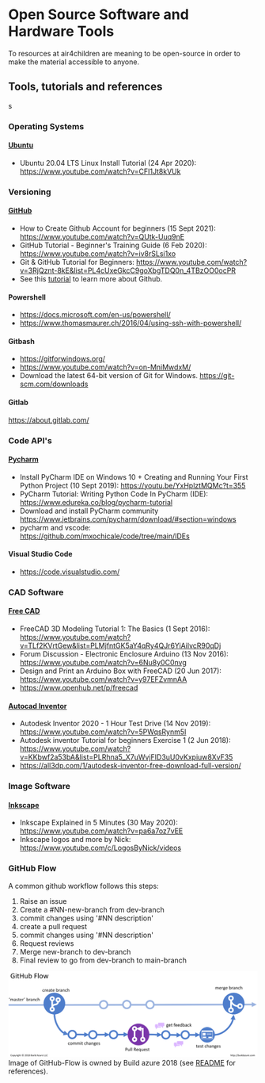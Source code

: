 # Open Source Software and Hardware Tools
To resources at air4children are meaning to be open-source in order to make the material accessible to anyone.

## Tools, tutorials and references
s
### Operating Systems
#### [Ubuntu](https://en.wikipedia.org/wiki/Ubuntu) 
* Ubuntu 20.04 LTS Linux Install Tutorial (24 Apr 2020): https://www.youtube.com/watch?v=CFI1Jt8kVUk

### Versioning 
#### [GitHub](https://en.wikipedia.org/wiki/GitHub)
* How to Create Github Account for beginners (15 Sept 2021): https://www.youtube.com/watch?v=QUtk-Uuq9nE
* GitHub Tutorial - Beginner's Training Guide (6 Feb 2020): https://www.youtube.com/watch?v=iv8rSLsi1xo
* Git & GitHub Tutorial for Beginners: https://www.youtube.com/watch?v=3RjQznt-8kE&list=PL4cUxeGkcC9goXbgTDQ0n_4TBzOO0ocPR
* See this [tutorial](https://github.com/mxochicale/github) to learn more about Github.

#### Powershell
* https://docs.microsoft.com/en-us/powershell/   
* https://www.thomasmaurer.ch/2016/04/using-ssh-with-powershell/  

#### Gitbash
* https://gitforwindows.org/   
* https://www.youtube.com/watch?v=on-MniMwdxM/  
* Download the latest 64-bit version of Git for Windows. 
https://git-scm.com/downloads

#### Gitlab 
https://about.gitlab.com/ 

### Code API's
#### [Pycharm](https://en.wikipedia.org/wiki/PyCharm)
* Install PyCharm IDE on Windows 10 + Creating and Running Your First Python Project (10 Sept 2019): https://youtu.be/YxHplztMQMc?t=355 
* PyCharm Tutorial: Writing Python Code In PyCharm (IDE): https://www.edureka.co/blog/pycharm-tutorial
* Download and install PyCharm community 
https://www.jetbrains.com/pycharm/download/#section=windows
* pycharm and vscode: https://github.com/mxochicale/code/tree/main/IDEs 
  
#### Visual Studio Code
* https://code.visualstudio.com/ 

### CAD Software
#### [Free CAD](https://en.wikipedia.org/wiki/FreeCAD)
* FreeCAD 3D Modeling Tutorial 1: The Basics (1 Sept 2016): https://www.youtube.com/watch?v=TLf2KVrtGew&list=PLMjfntGK5aY4qRy4QJr6YiAilvcR90qDj
* Forum Discussion - Electronic Enclosure Arduino (13 Nov 2016): https://www.youtube.com/watch?v=6Nu8y0C0nvg
* Design and Print an Arduino Box with FreeCAD (20 Jun 2017): https://www.youtube.com/watch?v=y97EFZvmnAA
* https://www.openhub.net/p/freecad

#### [Autocad Inventor](https://en.wikipedia.org/wiki/Autodesk_Inventor)
* Autodesk Inventor 2020 - 1 Hour Test Drive (14 Nov 2019): https://www.youtube.com/watch?v=5PWqsRynm5I
* Autodesk inventor Tutorial for beginners Exercise 1 (2 Jun 2018): https://www.youtube.com/watch?v=KKbwf2a53bA&list=PLRhna5_X7uWvjFID3uU0vKxpiuw8XvF35
* https://all3dp.com/1/autodesk-inventor-free-download-full-version/


### Image Software
#### [Inkscape](https://en.wikipedia.org/wiki/Inkscape)
* Inkscape Explained in 5 Minutes (30 May 2020): https://www.youtube.com/watch?v=pa6a7oz7vEE
* Inkscape logos and more by Nick: https://www.youtube.com/c/LogosByNick/videos 


### GitHub Flow
A common github workflow follows this steps:
1. Raise an issue 
2. Create a #NN-new-branch from dev-branch
3. commit changes using '#NN description'
4. create a pull request
5. commit changes using '#NN description'   
6. Request reviews
7. Merge new-branch to dev-branch 
8. Final review to go from dev-branch to main-branch

![fig](figures/github-workflow/references/GitHub-Flow.png)
Image of GitHub-Flow is owned by Build azure 2018 (see [README](figures/github-workflow/references/README.md) for references).
